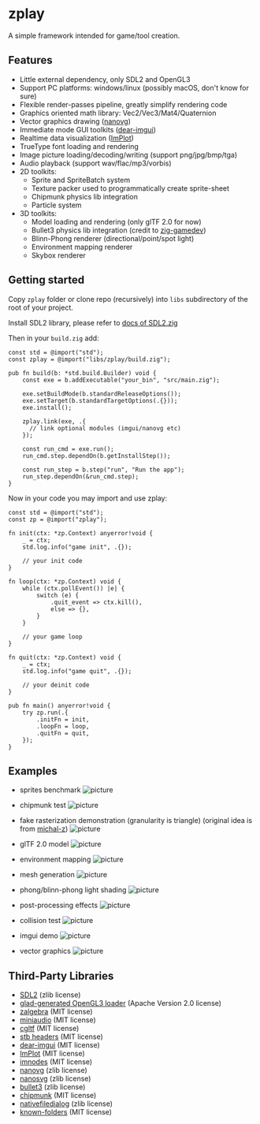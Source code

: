# zplay
A simple framework intended for game/tool creation.

## Features
* Little external dependency, only SDL2 and OpenGL3
* Support PC platforms: windows/linux (possibly macOS, don't know for sure)
* Flexible render-passes pipeline, greatly simplify rendering code
* Graphics oriented math library: Vec2/Vec3/Mat4/Quaternion
* Vector graphics drawing ([nanovg](https://github.com/memononen/nanovg))
* Immediate mode GUI toolkits ([dear-imgui](https://github.com/ocornut/imgui))
* Realtime data visualization ([ImPlot](https://github.com/epezent/implot))
* TrueType font loading and rendering
* Image picture loading/decoding/writing (support png/jpg/bmp/tga)
* Audio playback (support wav/flac/mp3/vorbis)
* 2D toolkits:
  * Sprite and SpriteBatch system
  * Texture packer used to programmatically create sprite-sheet
  * Chipmunk physics lib integration
  * Particle system
* 3D toolkits:
  * Model loading and rendering (only glTF 2.0 for now)
  * Bullet3 physics lib integration (credit to [zig-gamedev](https://github.com/michal-z/zig-gamedev))
  * Blinn-Phong renderer (directional/point/spot light)
  * Environment mapping renderer
  * Skybox renderer

## Getting started
Copy `zplay` folder or clone repo (recursively) into `libs` subdirectory of the root of your project.

Install SDL2 library, please refer to [docs of SDL2.zig](https://github.com/MasterQ32/SDL.zig)

Then in your `build.zig` add:

```zig
const std = @import("std");
const zplay = @import("libs/zplay/build.zig");

pub fn build(b: *std.build.Builder) void {
    const exe = b.addExecutable("your_bin", "src/main.zig");

    exe.setBuildMode(b.standardReleaseOptions());
    exe.setTarget(b.standardTargetOptions(.{}));
    exe.install();

    zplay.link(exe, .{
      // link optional modules (imgui/nanovg etc)
    });

    const run_cmd = exe.run();
    run_cmd.step.dependOn(b.getInstallStep());

    const run_step = b.step("run", "Run the app");
    run_step.dependOn(&run_cmd.step);
}
```

Now in your code you may import and use zplay:

```zig
const std = @import("std");
const zp = @import("zplay");

fn init(ctx: *zp.Context) anyerror!void {
    _ = ctx;
    std.log.info("game init", .{});

    // your init code
}

fn loop(ctx: *zp.Context) void {
    while (ctx.pollEvent()) |e| {
        switch (e) {
            .quit_event => ctx.kill(),
            else => {},
        }
    }

    // your game loop
}

fn quit(ctx: *zp.Context) void {
    _ = ctx;
    std.log.info("game quit", .{});

    // your deinit code
}

pub fn main() anyerror!void {
    try zp.run(.{
        .initFn = init,
        .loopFn = loop,
        .quitFn = quit,
    });
}
```

## Examples
* sprites benchmark
![picture](https://github.com/jack-ji/zplay/blob/main/examples/screenshots/sprites_benchmark.png)

* chipmunk test
![picture](https://github.com/jack-ji/zplay/blob/main/examples/screenshots/chipmunk_test.gif)

* fake rasterization demonstration (granularity is triangle) (original idea is from [michal-z](https://github.com/michal-z/zig-gamedev/tree/main/samples/rasterization))
![picture](https://github.com/jack-ji/zplay/blob/main/examples/screenshots/rasterization.png)

* glTF 2.0 model
![picture](https://github.com/jack-ji/zplay/blob/main/examples/screenshots/gltf_demo.png)

* environment mapping
![picture](https://github.com/jack-ji/zplay/blob/main/examples/screenshots/environment_mapping.png)

* mesh generation
![picture](https://github.com/jack-ji/zplay/blob/main/examples/screenshots/mesh_generation.png)

* phong/blinn-phong light shading
![picture](https://github.com/jack-ji/zplay/blob/main/examples/screenshots/phong_lighting.png)

* post-processing effects
![picture](https://github.com/jack-ji/zplay/blob/main/examples/screenshots/post_processing.png)

* collision test
![picture](https://github.com/jack-ji/zplay/blob/main/examples/screenshots/bullet_test.gif)

* imgui demo
![picture](https://github.com/jack-ji/zplay/blob/main/examples/screenshots/imgui_demo.png)

* vector graphics
![picture](https://github.com/jack-ji/zplay/blob/main/examples/screenshots/vector_graphics.png)

## Third-Party Libraries
* [SDL2](https://www.libsdl.org) (zlib license)
* [glad-generated OpenGL3 loader](https://glad.dav1d.de) (Apache Version 2.0 license)
* [zalgebra](https://github.com/kooparse/zalgebra) (MIT license)
* [miniaudio](https://miniaud.io/index.html) (MIT license)
* [cgltf](https://github.com/jkuhlmann/cgltf) (MIT license)
* [stb headers](https://github.com/nothings/stb) (MIT license)
* [dear-imgui](https://github.com/ocornut/imgui) (MIT license)
* [ImPlot](https://github.com/epezent/implot) (MIT license)
* [imnodes](https://github.com/Nelarius/imnodes) (MIT license)
* [nanovg](https://github.com/memononen/nanovg) (zlib license)
* [nanosvg](https://github.com/memononen/nanosvg) (zlib license)
* [bullet3](https://github.com/bulletphysics/bullet3) (zlib license)
* [chipmunk](https://chipmunk-physics.net/) (MIT license)
* [nativefiledialog](https://github.com/mlabbe/nativefiledialog) (zlib license)
* [known-folders](https://github.com/ziglibs/known-folders) (MIT license)

